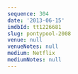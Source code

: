 ```yaml
---
sequence: 304
date: '2013-06-15'
imdbId: tt1226681
slug: pontypool-2008
venue: null
venueNotes: null
medium: Netflix
mediumNotes: null
---
```


